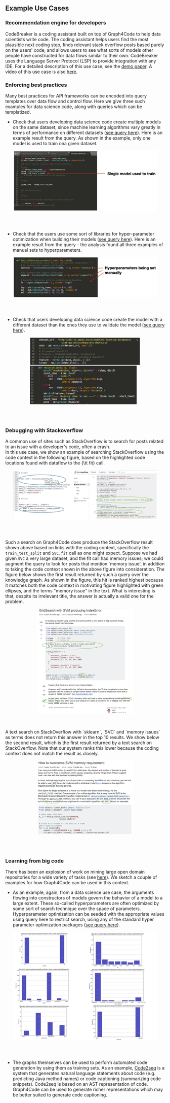 ## Example Use Cases<a name="uses"></a>

### Recommendation engine for developers<a name="case1"></a>
CodeBreaker is a coding assistant built on top of Graph4Code to help data scientists write code.  The coding assistant helps users find the most plausible next coding step, finds relevant stack overflow posts based purely on the users' code, and allows users to see what sorts of models other people have constructed for data flows similar to their own.  CodeBreaker uses the Language Server Protocol (LSP) to provide integration with any IDE.  For a detailed description of this use case, see the [demo paper](https://github.com/wala/graph4code/blob/master/papers/CodeBreaker_SigDemo.pdf). A video of this use case is also [here](https://github.com/wala/graph4code/blob/master/docs/figures/demo_v2.mp4).

### Enforcing best practices<a name="case2"></a>
Many best practices for API frameworks can be encoded into query templates over data flow and control flow.  Here we give three such examples for data science code, along with queries which can be templatized.
  
  * Check that users developing data science code create multiple models on the same dataset, since machine learning algorithms vary greatly in terms of performance on different datasets ([see query here](https://github.com/wala/graph4code/blob/master/usage_queries/ensure_multiple_models.sparql)).  Here is an example result from the query.  As shown in the example, only one model is used to train ona  given dataset.

<a name="Example violation of best practice to create multiple models"></a>

<p align="center">
<img align="center" src="figures//ensure_multiple_models.png" width="90%"/>
</p>
<br><br>

  * Check that the users use some sort of libraries for hyper-parameter optimization when building their models ([see query here](https://github.com/wala/graph4code/blob/master/usage_queries/must_not_set_hyperparameters.sparql)).  Here is an example result from the query - the analysis found all three examples of manual sets to hyperparameters.

<a name="Example violation of best practice to not set hyper-parameters manually"></a>

<p align="center">
<img align="center" src="figures//must_not_set_hyperparameters.png" width="90%"/>
</p>
<br><br>

  * Check that users developing data science code create the model with a different dataset than the ones they use to validate the model ([see query here](https://github.com/wala/graph4code/blob/master/usage_queries/train_test_different_data.sparql)).

<a name="Example violation of best practice to use different datasets to train"></a>

<p align="center">
<img align="center" src="figures//train_test_different_data.png" width="70%"/>
</p>
<br><br>

### Debugging with Stackoverflow
A common use of sites such as StackOverflow is to search for posts related to an issue with a developer's code, often a crash.  
In this use case, we show an example of searching StackOverflow using the code context in the following figure, based on the highlighted code locations found with dataflow to the {\tt fit} call.

<p align="center">
<img align="center" src="figures//ISWCMotivatingExample2.png" width="90%"/>
</p>
<br><br>

Such a search on Graph4Code does produce the StackOverflow result shown above based on links with the coding context, specifically the `train_test_split` and `SVC.fit` call as one might expect.  Suppose we had given `SVC` a very large dataset, and the fit call had memory issues; we could augment the query to look for posts that mention `memory issue', in addition to taking the code context shown in the above figure into consideration.  The figure below shows the first result returned by such a query over the knowledge graph.  As shown in the figure, this hit is ranked highest because it matches both the code context in motivating figure  highlighted with green ellipses, and the terms "memory issue" in the text.  What is interesting is that, despite its irrelevant title, the answer is actually a valid one for the problem.  

<p align="center">
<img align="center" src="figures//debugging_memoryIssues.png" width="60%"/>
</p>
<br><br>
A text search on StackOverflow with `sklearn`, `SVC` and `memory issues` as terms does not return this answer in the top 10 results.  We show below the second result, which is the first result returned by a text search on StackOverflow.  Note that our system ranks this lower because the coding context does not match the result as closely.

<p align="center">
<img align="center" src="figures//debugging_memory2.png" width="60%"/>
</p>
<br><br>

### Learning from big code<a name="case3"></a> 

There has been an explosion of work on mining large open domain repositories for a wide variety of tasks (see [here](https://ml4code.github.io/papers.html)).  We sketch a couple of examples for how Graph4Code can be used in this context.
  * As an example, again, from a data science use case, the arguments flowing into constructors of models govern the behavior of a model to a large extent.   These so-called hyperparameters are often optimized by some sort of search technique over the space of parameters.  Hyperparameter optimization can be seeded with the appropriate values using query here to restrict search, using any of the standard hyper parameter optimization packages ([see query here](https://github.com/wala/graph4code/blob/master/usage_queries/find_hyperparameter_distributions.sparql)).

<a name="Example hyperparameter distributions"></a>

<p align="center">
<img align="center" src="figures//hyperparameter_distributions.png" width="90%"/>
</p>
<br><br>

  * The graphs themselves can be used to perform automated code generation by using them as training sets.  As an example, [Code2seq](https://arxiv.org/pdf/1808.01400.pdf) is a system that generates natural language statements about code (e.g. predicting Java method names) or code captioning (summarizing code snippets).  Code2seq is based on an AST representation of code.  Graph4Code can be used to generate richer representations which may be better suited to generate code captioning.
